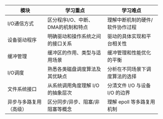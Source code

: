 
|模块|学习重点|学习难点|
|---|---|---|
|I/O通信方式|区分程序I/O、中断、DMA的机制和特点|理解中断机制的硬件/软件协作过程|
|设备驱动程序|明确驱动和操作系统之间的接口关系|驱动的具体实现和平台相关性|
|缓冲管理|缓冲区的作用、类型与适用场景|缓冲管理和性能优化的平衡|
|I/O调度|熟悉各类磁盘调度算法及其优缺点|分析在不同场景下调度算法的选择|
|文件系统接口|从系统调用角度理解 I/O 的抽象层次|分清文件 I/O 与设备 I/O 的边界|
|异步与多路复用（高级）|区分同步/异步、阻塞/非阻塞等概念|理解 epoll 等多路复用机制|